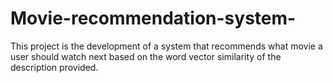 # Movie-recommendation-system-
This project is the development of a system that recommends what movie a user should watch next based on the word vector similarity of the description provided.
